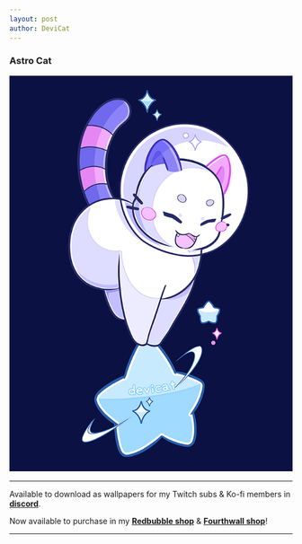```yaml
---
layout: post
author: DeviCat
---
```


### Astro Cat

![CandiCat Astro Cat • 2024](img/CandiCatAstroCat2024.png)

---

Available to download as wallpapers for my Twitch subs & Ko-fi members in **[discord](https://discord.com/invite/devicat)**.

Now available to purchase in my **[Redbubble shop](https://devicatoutlet.redbubble.com)** & **[Fourthwall shop](https://devicat-shop.fourthwall.com)**!

---

